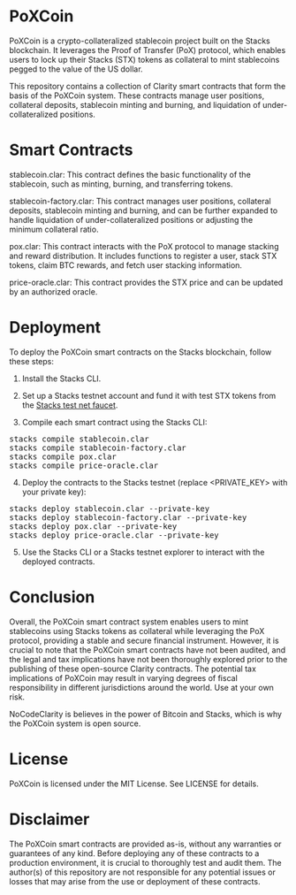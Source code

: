 # PoXCoin

PoXCoin is a crypto-collateralized stablecoin project built on the Stacks blockchain. It leverages the Proof of Transfer (PoX) protocol, which enables users to lock up their Stacks (STX) tokens as collateral to mint stablecoins pegged to the value of the US dollar.

This repository contains a collection of Clarity smart contracts that form the basis of the PoXCoin system. These contracts manage user positions, collateral deposits, stablecoin minting and burning, and liquidation of under-collateralized positions.

# Smart Contracts
stablecoin.clar: This contract defines the basic functionality of the stablecoin, such as minting, burning, and transferring tokens.

stablecoin-factory.clar: This contract manages user positions, collateral deposits, stablecoin minting and burning, and can be further expanded to handle liquidation of under-collateralized positions or adjusting the minimum collateral ratio.

pox.clar: This contract interacts with the PoX protocol to manage stacking and reward distribution. It includes functions to register a user, stack STX tokens, claim BTC rewards, and fetch user stacking information.

price-oracle.clar: This contract provides the STX price and can be updated by an authorized oracle.

# Deployment
To deploy the PoXCoin smart contracts on the Stacks blockchain, follow these steps:

1. Install the Stacks CLI.

2. Set up a Stacks testnet account and fund it with test STX tokens from the [Stacks test net faucet](https://www.stacks.co/faucet).

3. Compile each smart contract using the Stacks CLI:


<pre>
stacks compile stablecoin.clar
stacks compile stablecoin-factory.clar
stacks compile pox.clar
stacks compile price-oracle.clar
</pre>

4. Deploy the contracts to the Stacks testnet (replace <PRIVATE_KEY> with your private key):

<pre>
stacks deploy stablecoin.clar --private-key <PRIVATE_KEY>
stacks deploy stablecoin-factory.clar --private-key <PRIVATE_KEY>
stacks deploy pox.clar --private-key <PRIVATE_KEY>
stacks deploy price-oracle.clar --private-key <PRIVATE_KEY>
</pre>

5. Use the Stacks CLI or a Stacks testnet explorer to interact with the deployed contracts.

# Conclusion

Overall, the PoXCoin smart contract system enables users to mint stablecoins using Stacks tokens as collateral while leveraging the PoX protocol, providing a stable and secure financial instrument. However, it is crucial to note that the PoXCoin smart contracts have not been audited, and the legal and tax implications have not been thoroughly explored prior to the publishing of these open-source Clarity contracts. The potential tax implications of PoXCoin may result in varying degrees of fiscal responsibility in different jurisdictions around the world. Use at your own risk.

NoCodeClarity is believes in the power of Bitcoin and Stacks, which is why the PoXCoin system is open source.

# License
PoXCoin is licensed under the MIT License. See LICENSE for details.

# Disclaimer
The PoXCoin smart contracts are provided as-is, without any warranties or guarantees of any kind. Before deploying any of these contracts to a production environment, it is crucial to thoroughly test and audit them. The author(s) of this repository are not responsible for any potential issues or losses that may arise from the use or deployment of these contracts. 
